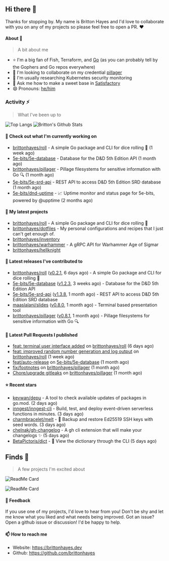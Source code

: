 ## Hi there 👋

Thanks for stopping by. 
My name is Britton Hayes and I'd love to collaborate with you on any of my projects so please feel free to open a PR. :heart:

#### About 📘

> A bit about me

- ⭐ I'm a big fan of Fish, Terraform, and [Go](https://golang.org) (as you can probably tell by the Gophers and Go repos everywhere)
- 🤝 I'm looking to collaborate on my credential [pillager](https://github.com/brittonhayes/pillager)
- 🤔 I'm usually researching Kubernetes security monitoring
- 💬 Ask me how to make a sweet base in [Satisfactory](https://www.satisfactorygame.com/)
- 😄 Pronouns: [he/him](https://pronoun.is/he)

### Activity ⚡

> What I've been up to

![Top Langs](https://github-readme-stats.vercel.app/api/top-langs/?username=brittonhayes&hide=javascript,html,css&title_color=95c4ce&icon_color=95c4ce&text_color=c6c8d1&bg_color=161821)
![Britton's Github Stats](https://github-readme-stats.vercel.app/api?username=brittonhayes&show_icons=true&count_private=true&title_color=95c4ce&icon_color=95c4ce&text_color=c6c8d1&bg_color=161821)

#### 👷 Check out what I'm currently working on

- [brittonhayes/roll](https://github.com/brittonhayes/roll) - A simple Go package and CLI for dice rolling 🎲 (1 week ago)
- [5e-bits/5e-database](https://github.com/5e-bits/5e-database) - Database for the D&amp;D 5th Edition API (1 month ago)
- [brittonhayes/pillager](https://github.com/brittonhayes/pillager) - Pillage filesystems for sensitive information with Go 🔍 (1 month ago)
- [5e-bits/5e-srd-api](https://github.com/5e-bits/5e-srd-api) - REST API to access D&amp;D 5th Edition SRD database (1 month ago)
- [5e-bits/dnd-uptime](https://github.com/5e-bits/dnd-uptime) - 📈 Uptime monitor and status page for 5e-bits, powered by @upptime (2 months ago)

#### 🌱 My latest projects

- [brittonhayes/roll](https://github.com/brittonhayes/roll) - A simple Go package and CLI for dice rolling 🎲
- [brittonhayes/dotfiles](https://github.com/brittonhayes/dotfiles) - My personal configurations and recipes that I just can&#39;t get enough of.
- [brittonhayes/inventory](https://github.com/brittonhayes/inventory)
- [brittonhayes/warhammer](https://github.com/brittonhayes/warhammer) - A gRPC API for Warhammer Age of Sigmar
- [brittonhayes/hellknight](https://github.com/brittonhayes/hellknight)

#### 🔭 Latest releases I've contributed to

- [brittonhayes/roll](https://github.com/brittonhayes/roll) ([v0.2.1](https://github.com/brittonhayes/roll/releases/tag/v0.2.1), 6 days ago) - A simple Go package and CLI for dice rolling 🎲
- [5e-bits/5e-database](https://github.com/5e-bits/5e-database) ([v1.2.3](https://github.com/5e-bits/5e-database/releases/tag/v1.2.3), 3 weeks ago) - Database for the D&amp;D 5th Edition API
- [5e-bits/5e-srd-api](https://github.com/5e-bits/5e-srd-api) ([v1.3.8](https://github.com/5e-bits/5e-srd-api/releases/tag/v1.3.8), 1 month ago) - REST API to access D&amp;D 5th Edition SRD database
- [maaslalani/slides](https://github.com/maaslalani/slides) ([v0.8.0](https://github.com/maaslalani/slides/releases/tag/v0.8.0), 1 month ago) - Terminal based presentation tool
- [brittonhayes/pillager](https://github.com/brittonhayes/pillager) ([v0.8.1](https://github.com/brittonhayes/pillager/releases/tag/v0.8.1), 1 month ago) - Pillage filesystems for sensitive information with Go 🔍

#### 🔨 Latest Pull Requests I published

- [feat: terminal user interface added](https://github.com/brittonhayes/roll/pull/3) on [brittonhayes/roll](https://github.com/brittonhayes/roll) (6 days ago)
- [feat: improved random number generation and log output](https://github.com/brittonhayes/roll/pull/2) on [brittonhayes/roll](https://github.com/brittonhayes/roll) (1 week ago)
- [feat/auto-release](https://github.com/5e-bits/5e-database/pull/456) on [5e-bits/5e-database](https://github.com/5e-bits/5e-database) (1 month ago)
- [fix/footnotes](https://github.com/brittonhayes/pillager/pull/69) on [brittonhayes/pillager](https://github.com/brittonhayes/pillager) (1 month ago)
- [Chore/upgrade gitleaks](https://github.com/brittonhayes/pillager/pull/68) on [brittonhayes/pillager](https://github.com/brittonhayes/pillager) (1 month ago)

#### ⭐ Recent stars

- [kevwan/depu](https://github.com/kevwan/depu) - A tool to check  available updates of packages in go.mod. (2 days ago)
- [inngest/inngest-cli](https://github.com/inngest/inngest-cli) - Build, test, and deploy event-driven serverless functions in minutes. (3 days ago)
- [charmbracelet/melt](https://github.com/charmbracelet/melt) - 🧊 Backup and restore Ed25519 SSH keys with seed words. (3 days ago)
- [chelnak/gh-changelog](https://github.com/chelnak/gh-changelog) - A gh cli extension that will make your changelogs ✨ (5 days ago)
- [BetaPictoris/dict](https://github.com/BetaPictoris/dict) - 📔 View the dictionary through the CLI (5 days ago)

## Finds 🔬

> A few projects I'm excited about

![ReadMe Card](https://github-readme-stats.vercel.app/api/pin/?username=princjef&repo=gomarkdoc&title_color=95c4ce&icon_color=95c4ce&text_color=c6c8d1&bg_color=161821)

![ReadMe Card](https://github-readme-stats.vercel.app/api/pin/?username=BurntSushi&repo=ripgrep&title_color=95c4ce&icon_color=95c4ce&text_color=c6c8d1&bg_color=161821)


#### 💬 Feedback

If you use one of my projects, I'd love to hear from you! Don't be shy and let me know what you liked
and what needs being improved. Got an issue? Open a github issue or discussion! I'd be happy to help.

#### 📫 How to reach me

- Website: https://brittonhayes.dev
- Github: https://github.com/brittonhayes